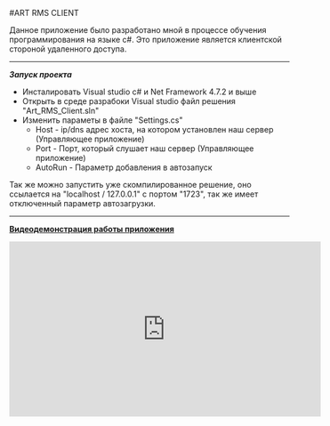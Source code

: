 #ART RMS CLIENT

Данное приложение было разработано мной в процессе обучения программирования на языке c#.
Это приложение является клиентской стороной удаленного доступа.
___

___Запуск проекта___
* Инсталировать Visual studio c# и Net Framework 4.7.2 и выше
* Открыть в среде разрабоки Visual studio файл решения "Art_RMS_Client.sln"
* Изменить параметы в файле "Settings.cs"
    * Host - ip/dns адрес хоста, на котором установлен наш сервер (Управляющее приложение)
    * Port - Порт, который слушает наш сервер (Управляющее приложение)
    * AutoRun - Параметр добавления в автозапуск

Так же можно запустить уже скомпилированное решение, оно ссылается на "localhost / 127.0.0.1" с портом "1723", так же имеет отключенный параметр автозагрузки.
___

__[Видеодемонстрация работы приложения](https://youtu.be/tlhUKVFrbMk)__
<iframe width="560" height="315" src="https://www.youtube.com/embed/tlhUKVFrbMk" title="YouTube video player" frameborder="0" allow="accelerometer; autoplay; clipboard-write; encrypted-media; gyroscope; picture-in-picture" allowfullscreen></iframe>

